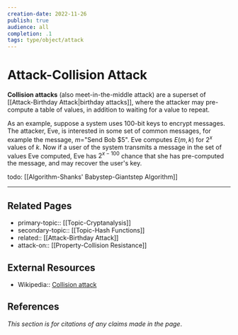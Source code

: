 ```yaml
---
creation-date: 2022-11-26
publish: true
audience: all
completion: .1
tags: type/object/attack
---
```

# Attack-Collision Attack
**Collision attacks** (also meet-in-the-middle attack) are a superset of [[Attack-Birthday Attack|birthday attacks]], where the attacker may pre-compute a table of values, in addition to waiting for a value to repeat.

As an example, suppose a system uses 100-bit keys to encrypt messages. The attacker, Eve, is interested in some set of common messages, for example the message, $m=$"Send Bob \$5". Eve computes $E(m,k)$ for $2^{x}$ values of $k$. Now if a user of the system transmits a message in the set of values Eve computed, Eve has $2^{x-100}$ chance that she has pre-computed the message, and may recover the user's key.

todo: [[Algorithm-Shanks' Babystep-Giantstep Algorithm]]

---
## Related Pages
- primary-topic:: [[Topic-Cryptanalysis]]
- secondary-topic:: [[Topic-Hash Functions]]
- related:: [[Attack-Birthday Attack]]
- attack-on:: [[Property-Collision Resistance]]

## External Resources
- Wikipedia:: [Collision attack](https://en.wikipedia.org/wiki/Collision_attack)

## References
*This section is for citations of any claims made in the page*.